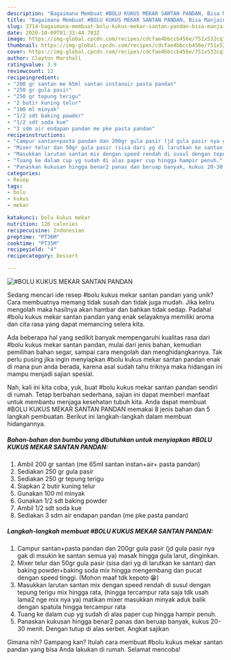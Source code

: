 ```yaml
---
description: "Bagaimana Membuat #BOLU KUKUS MEKAR SANTAN PANDAN, Bisa Manjain Lidah"
title: "Bagaimana Membuat #BOLU KUKUS MEKAR SANTAN PANDAN, Bisa Manjain Lidah"
slug: 3714-bagaimana-membuat-bolu-kukus-mekar-santan-pandan-bisa-manjain-lidah
date: 2020-10-09T01:33:44.783Z
image: https://img-global.cpcdn.com/recipes/cdcfae4bbccb456e/751x532cq70/bolu-kukus-mekar-santan-pandan-foto-resep-utama.jpg
thumbnail: https://img-global.cpcdn.com/recipes/cdcfae4bbccb456e/751x532cq70/bolu-kukus-mekar-santan-pandan-foto-resep-utama.jpg
cover: https://img-global.cpcdn.com/recipes/cdcfae4bbccb456e/751x532cq70/bolu-kukus-mekar-santan-pandan-foto-resep-utama.jpg
author: Clayton Marshall
ratingvalue: 3.9
reviewcount: 12
recipeingredient:
- "200 gr santan me 65ml santan instanair pasta pandan"
- "250 gr gula pasir"
- "250 gr tepung terigu"
- "2 butir kuning telur"
- "100 ml minyak"
- "1/2 sdt baking powder"
- "1/2 sdt soda kue"
- "3 sdm air endapan pandan me pke pasta pandan"
recipeinstructions:
- "Campur santan+pasta pandan dan 200gr gula pasir (jd gula pasir nya gak di msukin ke santan semua ya) masak hingga gula larut, dinginkan."
- "Mixer telur dan 50gr gula pasir (sisa dari yg di larutkan ke santan) dan baking powder+baking soda mix hingga mengembang dan pucat dengan speed tinggi. (Mohon maaf tdk kepoto 😁)"
- "Masukkan larutan santan mix dengan speed rendah di susul dengan tepung terigu mix hingga rata, (hingga tercampur rata saja tdk usah lama2 nge mix nya ya) matikan mixer masukkan minyak aduk balik dengan spatula hingga tercampur rata"
- "Tuang ke dalam cup yg sudah di alas paper cup hingga hampir penuh."
- "Panaskan kukusan hingga benar2 panas dan beruap banyak, kukus 20-30 menit. Dengan tutup di alas serbet. Angkat sajikan"
categories:
- Resep
tags:
- bolu
- kukus
- mekar

katakunci: bolu kukus mekar 
nutrition: 126 calories
recipecuisine: Indonesian
preptime: "PT36M"
cooktime: "PT35M"
recipeyield: "4"
recipecategory: Dessert

---
```



![#BOLU KUKUS MEKAR SANTAN PANDAN](https://img-global.cpcdn.com/recipes/cdcfae4bbccb456e/751x532cq70/bolu-kukus-mekar-santan-pandan-foto-resep-utama.jpg)

Sedang mencari ide resep #bolu kukus mekar santan pandan yang unik? Cara membuatnya memang tidak susah dan tidak juga mudah. Jika keliru mengolah maka hasilnya akan hambar dan bahkan tidak sedap. Padahal #bolu kukus mekar santan pandan yang enak selayaknya memiliki aroma dan cita rasa yang dapat memancing selera kita.

Ada beberapa hal yang sedikit banyak mempengaruhi kualitas rasa dari #bolu kukus mekar santan pandan, mulai dari jenis bahan, kemudian pemilihan bahan segar, sampai cara mengolah dan menghidangkannya. Tak perlu pusing jika ingin menyiapkan #bolu kukus mekar santan pandan enak di mana pun anda berada, karena asal sudah tahu triknya maka hidangan ini mampu menjadi sajian spesial.




Nah, kali ini kita coba, yuk, buat #bolu kukus mekar santan pandan sendiri di rumah. Tetap berbahan sederhana, sajian ini dapat memberi manfaat untuk membantu menjaga kesehatan tubuh kita. Anda dapat membuat #BOLU KUKUS MEKAR SANTAN PANDAN memakai 8 jenis bahan dan 5 langkah pembuatan. Berikut ini langkah-langkah dalam membuat hidangannya.

<!--inarticleads1-->

##### Bahan-bahan dan bumbu yang dibutuhkan untuk menyiapkan #BOLU KUKUS MEKAR SANTAN PANDAN:

1. Ambil 200 gr santan (me 65ml santan instan+air+ pasta pandan)
1. Sediakan 250 gr gula pasir
1. Sediakan 250 gr tepung terigu
1. Siapkan 2 butir kuning telur
1. Gunakan 100 ml minyak
1. Gunakan 1/2 sdt baking powder
1. Ambil 1/2 sdt soda kue
1. Sediakan 3 sdm air endapan pandan (me pke pasta pandan)




<!--inarticleads2-->

##### Langkah-langkah membuat #BOLU KUKUS MEKAR SANTAN PANDAN:

1. Campur santan+pasta pandan dan 200gr gula pasir (jd gula pasir nya gak di msukin ke santan semua ya) masak hingga gula larut, dinginkan.
1. Mixer telur dan 50gr gula pasir (sisa dari yg di larutkan ke santan) dan baking powder+baking soda mix hingga mengembang dan pucat dengan speed tinggi. (Mohon maaf tdk kepoto 😁)
1. Masukkan larutan santan mix dengan speed rendah di susul dengan tepung terigu mix hingga rata, (hingga tercampur rata saja tdk usah lama2 nge mix nya ya) matikan mixer masukkan minyak aduk balik dengan spatula hingga tercampur rata
1. Tuang ke dalam cup yg sudah di alas paper cup hingga hampir penuh.
1. Panaskan kukusan hingga benar2 panas dan beruap banyak, kukus 20-30 menit. Dengan tutup di alas serbet. Angkat sajikan




Gimana nih? Gampang kan? Itulah cara membuat #bolu kukus mekar santan pandan yang bisa Anda lakukan di rumah. Selamat mencoba!
